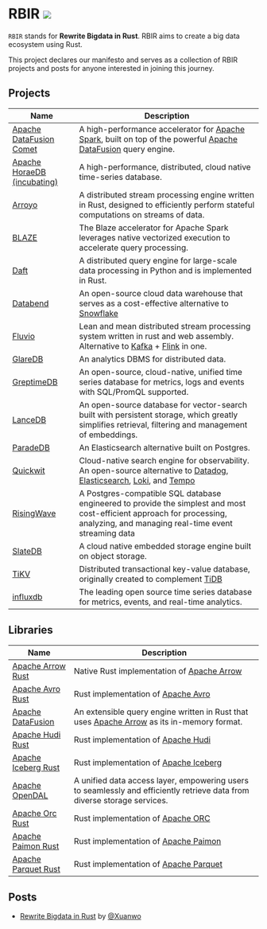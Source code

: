 # RBIR [![](https://img.shields.io/discord/1283371436773212212?logo=discord&label=discord)](https://discord.gg/SshxvYpn)

`RBIR` stands for **Rewrite Bigdata in Rust**. RBIR aims to create a big data ecosystem using Rust.

This project declares our manifesto and serves as a collection of RBIR projects and posts for anyone interested in joining this journey.

## Projects

| Name | Description |
| - | - |
| [Apache DataFusion Comet](https://github.com/apache/datafusion-comet) | A high-performance accelerator for [Apache Spark](https://spark.apache.org/), built on top of the powerful [Apache DataFusion](https://github.com/apache/datafusion) query engine. |
| [Apache HoraeDB (incubating)](https://github.com/apache/horaedb) | A high-performance, distributed, cloud native time-series database. |
| [Arroyo](https://github.com/ArroyoSystems/arroyo) | A distributed stream processing engine written in Rust, designed to efficiently perform stateful computations on streams of data. |
| [BLAZE](https://github.com/kwai/blaze) | The Blaze accelerator for Apache Spark leverages native vectorized execution to accelerate query processing. |
| [Daft](https://github.com/Eventual-Inc/Daft) | A distributed query engine for large-scale data processing in Python and is implemented in Rust. |
| [Databend](https://github.com/datafuselabs/databend) | An open-source cloud data warehouse that serves as a cost-effective alternative to [Snowflake](https://www.snowflake.com/) |
| [Fluvio](https://github.com/infinyon/fluvio) | Lean and mean distributed stream processing system written in rust and web assembly. Alternative to [Kafka](https://github.com/apache/kafka) + [Flink](https://github.com/apache/flink) in one. |
| [GlareDB](https://github.com/GlareDB/glaredb) | An analytics DBMS for distributed data. |
| [GreptimeDB](https://github.com/GreptimeTeam/greptimedb) | An open-source, cloud-native, unified time series database for metrics, logs and events with SQL/PromQL supported. |
| [LanceDB](https://github.com/lancedb/lancedb) | An open-source database for vector-search built with persistent storage, which greatly simplifies retrieval, filtering and management of embeddings. |
| [ParadeDB](https://github.com/paradedb/paradedb) | An Elasticsearch alternative built on Postgres. |
| [Quickwit](https://github.com/quickwit-oss/quickwit) | Cloud-native search engine for observability. An open-source alternative to [Datadog](https://www.datadoghq.com/), [Elasticsearch](https://www.elastic.co/elasticsearch), [Loki](https://github.com/grafana/loki), and [Tempo](https://github.com/grafana/tempo) |
| [RisingWave](https://github.com/risingwavelabs/risingwave) | A Postgres-compatible SQL database engineered to provide the simplest and most cost-efficient approach for processing, analyzing, and managing real-time event streaming data |
| [SlateDB](https://github.com/slatedb/slatedb) | A cloud native embedded storage engine built on object storage. |
| [TiKV](https://github.com/tikv/tikv) | Distributed transactional key-value database, originally created to complement [TiDB](https://github.com/pingcap/tidb/) |
| [influxdb](https://github.com/influxdata/influxdb) | The leading open source time series database for metrics, events, and real-time analytics. |


## Libraries

| Name | Description |
| - | - |
| [Apache Arrow Rust](https://github.com/apache/arrow-rs) | Native Rust implementation of [Apache Arrow](https://github.com/apache/arrow) |
| [Apache Avro Rust](https://github.com/apache/avro) | Rust implementation of [Apache Avro](https://avro.apache.org/) |
| [Apache DataFusion](https://github.com/apache/datafusion) | An extensible query engine written in Rust that uses [Apache Arrow](https://github.com/apache/arrow) as its in-memory format. |
| [Apache Hudi Rust](https://github.com/apache/hudi-rs) | Rust implementation of [Apache Hudi](https://hudi.apache.org/) |
| [Apache Iceberg Rust](https://github.com/apache/iceberg-rust/) | Rust implementation of [Apache Iceberg](https://iceberg.apache.org/) |
| [Apache OpenDAL](https://github.com/apache/opendal) | A unified data access layer, empowering users to seamlessly and efficiently retrieve data from diverse storage services. |
| [Apache Orc Rust](https://github.com/datafusion-contrib/datafusion-orc) | Rust implementation of [Apache ORC](https://orc.apache.org/) |
| [Apache Paimon Rust](https://github.com/apache/paimon-rust) | Rust implementation of [Apache Paimon](https://paimon.apache.org/) |
| [Apache Parquet Rust](https://github.com/apache/arrow-rs) | Rust implementation of [Apache Parquet](https://parquet.apache.org/) |


## Posts

- [Rewrite Bigdata in Rust](https://xuanwo.io/2024/07-rewrite-bigdata-in-rust/) by [@Xuanwo](https://github.com/Xuanwo)


